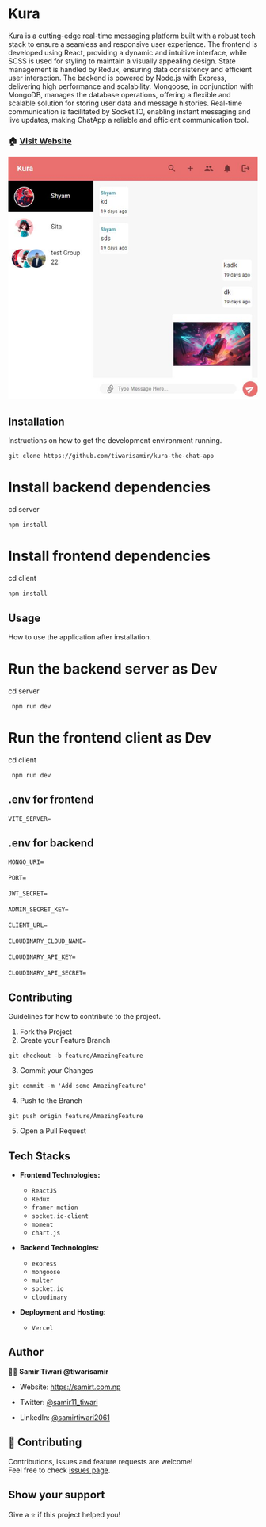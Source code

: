 # Kura

Kura is a cutting-edge real-time messaging platform built with a robust tech stack to ensure a seamless and responsive user experience. The frontend is developed using React, providing a dynamic and intuitive interface, while SCSS is used for styling to maintain a visually appealing design. State management is handled by Redux, ensuring data consistency and efficient user interaction. The backend is powered by Node.js with Express, delivering high performance and scalability. Mongoose, in conjunction with MongoDB, manages the database operations, offering a flexible and scalable solution for storing user data and message histories. Real-time communication is facilitated by Socket.IO, enabling instant messaging and live updates, making ChatApp a reliable and efficient communication tool.

### 🏠 [Visit Website](https://kura-liard.vercel.app/)

[![MasterHead](/client/public/kura.JPG)](https://www.samirt.com.np)

## Installation

Instructions on how to get the development environment running.

```
git clone https://github.com/tiwarisamir/kura-the-chat-app
```

# Install backend dependencies

cd server

```
npm install
```

# Install frontend dependencies

cd client

```
npm install
```

## Usage

How to use the application after installation.

# Run the backend server as Dev

cd server

```
 npm run dev
```

# Run the frontend client as Dev

cd client

```
 npm run dev
```

## .env for frontend

```
VITE_SERVER=
```

## .env for backend

```
MONGO_URI=

PORT=

JWT_SECRET=

ADMIN_SECRET_KEY=

CLIENT_URL=

CLOUDINARY_CLOUD_NAME=

CLOUDINARY_API_KEY=

CLOUDINARY_API_SECRET=
```

## Contributing

Guidelines for how to contribute to the project.

1. Fork the Project
2. Create your Feature Branch

```
git checkout -b feature/AmazingFeature
```

3. Commit your Changes

```
git commit -m 'Add some AmazingFeature'
```

4. Push to the Branch

```
git push origin feature/AmazingFeature
```

5. Open a Pull Request

## Tech Stacks

- **Frontend Technologies:**

  - `ReactJS`
  - `Redux`
  - `framer-motion`
  - `socket.io-client`
  - `moment`
  - `chart.js`

- **Backend Technologies:**

  - `exoress`
  - `mongoose`
  - `multer`
  - `socket.io`
  - `cloudinary`

- **Deployment and Hosting:**

  - `Vercel`

## Author

🙎‍♂️ **Samir Tiwari @tiwarisamir**

- Website: https://samirt.com.np
- Twitter: [@samir11_tiwari](https://twitter.com/samir11_tiwari)

- LinkedIn: [@samirtiwari2061](https://linkedin.com/in/samirtiwari2061)

## 🤝 Contributing

Contributions, issues and feature requests are welcome! <br />Feel free to check [issues page](https://github.com/tiwarisamir/kura-the-chat-app/issues).

## Show your support

Give a ⭐️ if this project helped you!
